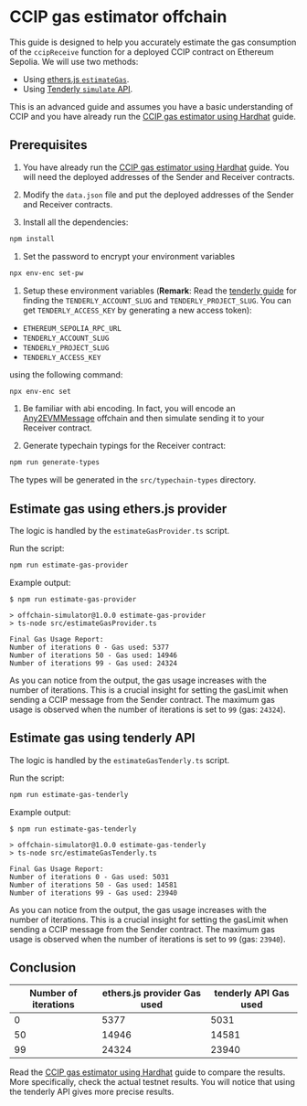 # CCIP gas estimator offchain

This guide is designed to help you accurately estimate the gas consumption of the `ccipReceive` function for a deployed CCIP contract on Ethereum Sepolia. We will use two methods:

- Using [ethers.js `estimateGas`](https://docs.ethers.org/v6/api/providers/#Provider-estimateGas).
- Using [Tenderly `simulate` API](https://docs.tenderly.co/reference/api#tag/Simulations/operation/simulateTransaction).

This is an advanced guide and assumes you have a basic understanding of CCIP and you have already run the [CCIP gas estimator using Hardhat](../hardhat/README.md) guide.

## Prerequisites

1. You have already run the [CCIP gas estimator using Hardhat](../hardhat/README.md) guide. You will need the deployed addresses of the Sender and Receiver contracts.

1. Modify the `data.json` file and put the deployed addresses of the Sender and Receiver contracts.

1. Install all the dependencies:

```bash
npm install
```

1. Set the password to encrypt your environment variables

```bash
npx env-enc set-pw
```

1. Setup these environment variables (**Remark**: Read the [tenderly guide](https://docs.tenderly.co/account/projects/account-project-slug) for finding the `TENDERLY_ACCOUNT_SLUG` and `TENDERLY_PROJECT_SLUG`. You can get `TENDERLY_ACCESS_KEY` by generating a new access token):

- `ETHEREUM_SEPOLIA_RPC_URL`
- `TENDERLY_ACCOUNT_SLUG`
- `TENDERLY_PROJECT_SLUG`
- `TENDERLY_ACCESS_KEY`

using the following command:

```bash
npx env-enc set
```

1. Be familiar with abi encoding. In fact, you will encode an [Any2EVMMessage](https://docs.chain.link/ccip/api-reference/client#any2evmmessage) offchain and then simulate sending it to your Receiver contract.

1. Generate typechain typings for the Receiver contract:

```bash
npm run generate-types
```

The types will be generated in the `src/typechain-types` directory.

## Estimate gas using ethers.js provider

The logic is handled by the `estimateGasProvider.ts` script.

Run the script:

```bash
npm run estimate-gas-provider
```

Example output:

```text
$ npm run estimate-gas-provider

> offchain-simulator@1.0.0 estimate-gas-provider
> ts-node src/estimateGasProvider.ts

Final Gas Usage Report:
Number of iterations 0 - Gas used: 5377
Number of iterations 50 - Gas used: 14946
Number of iterations 99 - Gas used: 24324
```

As you can notice from the output, the gas usage increases with the number of iterations. This is a crucial insight for setting the gasLimit when sending a CCIP message from the Sender contract. The maximum gas usage is observed when the number of iterations is set to `99` (gas: `24324`).

## Estimate gas using tenderly API

The logic is handled by the `estimateGasTenderly.ts` script.

Run the script:

```bash
npm run estimate-gas-tenderly
```

Example output:

```text
$ npm run estimate-gas-tenderly

> offchain-simulator@1.0.0 estimate-gas-tenderly
> ts-node src/estimateGasTenderly.ts

Final Gas Usage Report:
Number of iterations 0 - Gas used: 5031
Number of iterations 50 - Gas used: 14581
Number of iterations 99 - Gas used: 23940
```

As you can notice from the output, the gas usage increases with the number of iterations. This is a crucial insight for setting the gasLimit when sending a CCIP message from the Sender contract. The maximum gas usage is observed when the number of iterations is set to `99` (gas: `23940`).

## Conclusion

| Number of iterations | ethers.js provider Gas used | tenderly API Gas used |
| -------------------- | --------------------------- | --------------------- |
| 0                    | 5377                        | 5031                  |
| 50                   | 14946                       | 14581                 |
| 99                   | 24324                       | 23940                 |

Read the [CCIP gas estimator using Hardhat](../hardhat/README.md) guide to compare the results. More specifically, check the actual testnet results. You will notice that using the tenderly API gives more precise results.
